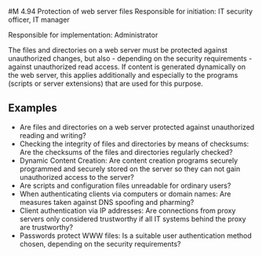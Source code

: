 #M 4.94 Protection of web server files
Responsible for initiation: IT security officer, IT manager

Responsible for implementation: Administrator

The files and directories on a web server must be protected against unauthorized changes, but also - depending on the security requirements - against unauthorized read access. If content is generated dynamically on the web server, this applies additionally and especially to the programs (scripts or server extensions) that are used for this purpose.



## Examples 
* Are files and directories on a web server protected against unauthorized reading and writing?
* Checking the integrity of files and directories by means of checksums: Are the checksums of the files and directories regularly checked?
* Dynamic Content Creation: Are content creation programs securely programmed and securely stored on the server so they can not gain unauthorized access to the server?
* Are scripts and configuration files unreadable for ordinary users?
* When authenticating clients via computers or domain names: Are measures taken against DNS spoofing and pharming?
* Client authentication via IP addresses: Are connections from proxy servers only considered trustworthy if all IT systems behind the proxy are trustworthy?
* Passwords protect WWW files: Is a suitable user authentication method chosen, depending on the security requirements?




